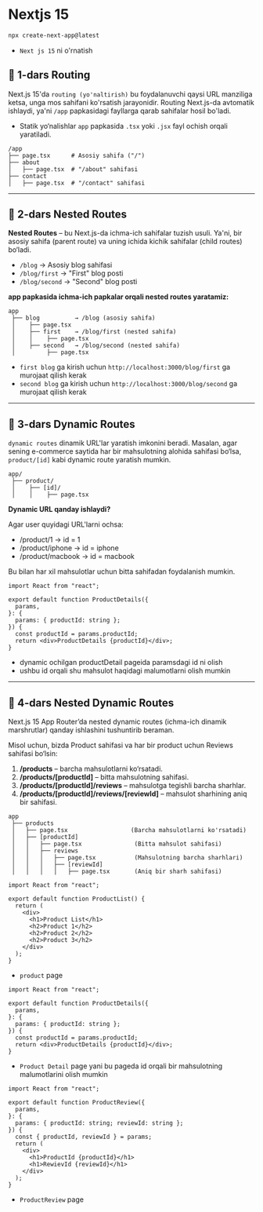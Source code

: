 # **Nextjs 15**

```bash
npx create-next-app@latest
```

- `Next js 15` ni o'rnatish

## **📌 1-dars Routing**

Next.js 15'da `routing (yo'naltirish)` bu foydalanuvchi qaysi URL manziliga ketsa, unga mos sahifani ko'rsatish jarayonidir. Routing Next.js-da avtomatik ishlaydi, ya'ni `/app` papkasidagi fayllarga qarab sahifalar hosil bo'ladi.

- Statik yo‘nalishlar `app` papkasida `.tsx` yoki `.jsx` fayl ochish orqali yaratiladi.

```
/app
├── page.tsx      # Asosiy sahifa ("/")
├── about
│   ├── page.tsx  # "/about" sahifasi
├── contact
│   ├── page.tsx  # "/contact" sahifasi
```

---

## **📌 2-dars Nested Routes**

**Nested Routes** – bu Next.js-da ichma-ich sahifalar tuzish usuli. Ya'ni, bir asosiy sahifa (parent route) va uning ichida kichik sahifalar (child routes) bo‘ladi.

- `/blog` → Asosiy blog sahifasi
- `/blog/first` → "First" blog posti
- `/blog/second` → "Second" blog posti

**app papkasida ichma-ich papkalar orqali nested routes yaratamiz:**

```
app
 ├── blog          → /blog (asosiy sahifa)
 │    ├── page.tsx
 │    ├── first    → /blog/first (nested sahifa)
 │    │    ├── page.tsx
 │    ├── second   → /blog/second (nested sahifa)
 │         ├── page.tsx
```

- `first blog` ga kirish uchun `http://localhost:3000/blog/first` ga murojaat qilish kerak
- `second blog` ga kirish uchun `http://localhost:3000/blog/second` ga murojaat qilish kerak

---

## **📌 3-dars Dynamic Routes**

`dynamic routes` dinamik URL'lar yaratish imkonini beradi. Masalan, agar sening e-commerce saytida har bir mahsulotning alohida sahifasi bo‘lsa, `product/[id]` kabi dynamic route yaratish mumkin.

```
app/
 ├── product/
 │    ├── [id]/
 │    │    ├── page.tsx
```

**Dynamic URL qanday ishlaydi?**

Agar user quyidagi URL'larni ochsa:

- /product/1 → id = 1
- /product/iphone → id = iphone
- /product/macbook → id = macbook

Bu bilan har xil mahsulotlar uchun bitta sahifadan foydalanish mumkin.

```tsx
import React from "react";

export default function ProductDetails({
  params,
}: {
  params: { productId: string };
}) {
  const productId = params.productId;
  return <div>ProductDetails {productId}</div>;
}
```

- dynamic ochilgan productDetail pageida paramsdagi id ni olish
- ushbu id orqali shu mahsulot haqidagi malumotlarni olish mumkin

---

## **📌 4-dars Nested Dynamic Routes**

Next.js 15 App Router’da nested dynamic routes (ichma-ich dinamik marshrutlar) qanday ishlashini tushuntirib beraman.

Misol uchun, bizda Product sahifasi va har bir product uchun Reviews sahifasi bo‘lsin:

1. **/products** – barcha mahsulotlarni ko‘rsatadi.
2. **/products/[productId]** – bitta mahsulotning sahifasi.
3. **/products/[productId]/reviews** – mahsulotga tegishli barcha sharhlar.
4. **/products/[productId]/reviews/[reviewId]** – mahsulot sharhining aniq bir sahifasi.

```
app
 ├── products
 │   ├── page.tsx                  (Barcha mahsulotlarni ko'rsatadi)
 │   ├── [productId]
 │   │   ├── page.tsx               (Bitta mahsulot sahifasi)
 │   │   ├── reviews
 │   │   │   ├── page.tsx           (Mahsulotning barcha sharhlari)
 │   │   │   ├── [reviewId]
 │   │   │   │   ├── page.tsx       (Aniq bir sharh sahifasi)

```

```tsx
import React from "react";

export default function ProductList() {
  return (
    <div>
      <h1>Product List</h1>
      <h2>Product 1</h2>
      <h2>Product 2</h2>
      <h2>Product 3</h2>
    </div>
  );
}
```

- `product` page

```tsx
import React from "react";

export default function ProductDetails({
  params,
}: {
  params: { productId: string };
}) {
  const productId = params.productId;
  return <div>ProductDetails {productId}</div>;
}
```

- `Product Detail` page yani bu pageda id orqali bir mahsulotning malumotlarini olish mumkin

```tsx
import React from "react";

export default function ProductReview({
  params,
}: {
  params: { productId: string; reviewId: string };
}) {
  const { productId, reviewId } = params;
  return (
    <div>
      <h1>ProductId {productId}</h1>
      <h1>RewievId {reviewId}</h1>
    </div>
  );
}
```

- `ProductReview` page

